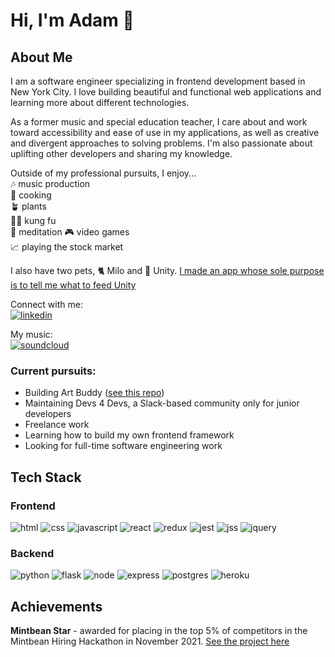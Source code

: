 # Hi, I'm Adam 👋

## About Me 

I am a software engineer specializing in frontend development based in New York City. I love building beautiful and functional web applications and learning more about different technologies.

As a former music and special education teacher, I care about and work toward accessibility and ease of use in my applications, as well as creative and divergent approaches to solving problems. I'm also passionate about uplifting other developers and sharing my knowledge.  

Outside of my professional pursuits, I enjoy...  
🎶 music production  
🥘 cooking  
🪴 plants  
👊🏼 kung fu  
🧘 meditation
🎮 video games  
📈 playing the stock market  

I also have two pets, 🐈 Milo and 🦎 Unity. [I made an app whose sole purpose is to tell me what to feed Unity](https://github.com/Adam-Thometz/Reptifeed)

Connect with me:  
[![linkedin](https://img.shields.io/badge/LinkedIn-0A66C2?style=for-the-badge&logo=LinkedIn&logoColor=white)](https://www.linkedin.com/in/adam-thometz)

My music:  
[![soundcloud](https://img.shields.io/badge/SoundCloud-FF3300?style=for-the-badge&logo=soundcloud&logoColor=white)](https://soundcloud.com/this-is-psychic-hamster)

### Current pursuits:
- Building Art Buddy ([see this repo](https://github.com/Adam-Thometz/Art-Buddy))
- Maintaining Devs 4 Devs, a Slack-based community only for junior developers
- Freelance work
- Learning how to build my own frontend framework
- Looking for full-time software engineering work

## Tech Stack

### Frontend

![html](https://img.shields.io/badge/html-E34F26?style=for-the-badge&logo=html5&logoColor=FFFFFF)
![css](https://img.shields.io/badge/css-1572B6?style=for-the-badge&logo=css3&logoColor=FFFFFF)
![javascript](https://img.shields.io/badge/javascript-F7DF1E?style=for-the-badge&logo=Javascript&logoColor=000000)
![react](https://img.shields.io/badge/react-61DAFB?style=for-the-badge&logo=React&logoColor=000000)
![redux](https://img.shields.io/badge/redux-764ABC?style=for-the-badge&logo=Redux&logoColor=FFFFFF)
![jest](https://img.shields.io/badge/jest-C21325?style=for-the-badge&logo=Redux&logoColor=FFFFFF)
![jss](https://img.shields.io/badge/jss-F7DF1E?style=for-the-badge&logo=jss&logoColor=FFFFFF)
![jquery](https://img.shields.io/badge/jquery-0769AD?style=for-the-badge&logo=jquery&logoColor=FFFFFF)

### Backend

![python](https://img.shields.io/badge/python-3776AB?style=for-the-badge&logo=python&logoColor=FFFFFF)
![flask](https://img.shields.io/badge/flask-000000?style=for-the-badge&logo=flask&logoColor=FFFFFF)
![node](https://img.shields.io/badge/node-339933?style=for-the-badge&logo=node.js&logoColor=FFFFFF)
![express](https://img.shields.io/badge/express-000000?style=for-the-badge&logo=express&logoColor=FFFFFF)
![postgres](https://img.shields.io/badge/postgresql-4169E1?style=for-the-badge&logo=postgresql&logoColor=FFFFFF)
![heroku](https://img.shields.io/badge/heroku-430098?style=for-the-badge&logo=heroku&logoColor=FFFFFF)

## Achievements

**Mintbean Star** - awarded for placing in the top 5% of competitors in the Mintbean Hiring Hackathon in November 2021. [See the project here](https://github.com/Adam-Thometz/8-Bit-Clan)
